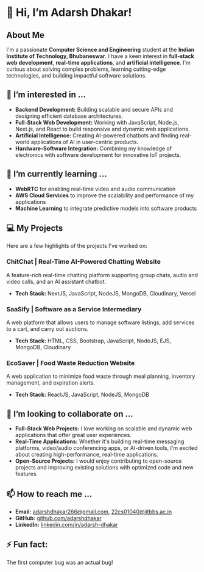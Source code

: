 # 👋 Hi, I’m Adarsh Dhakar!

## About Me
I'm a passionate **Computer Science and Engineering** student at the **Indian Institute of Technology, Bhubaneswar**. I have a keen interest in **full-stack web development**, **real-time applications**, and **artificial intelligence**. I'm curious about solving complex problems, learning cutting-edge technologies, and building impactful software solutions.

## 👀 I’m interested in ...
- **Backend Development:** Building scalable and secure APIs and designing efficient database architectures.
- **Full-Stack Web Development:** Working with JavaScript, Node.js, Next.js, and React to build responsive and dynamic web applications.
- **Artificial Intelligence:** Creating AI-powered chatbots and finding real-world applications of AI in user-centric products.
- **Hardware-Software Integration:** Combining my knowledge of electronics with software development for innovative IoT projects.

## 🌱 I’m currently learning ...
- **WebRTC** for enabling real-time video and audio communication
- **AWS Cloud Services** to improve the scalability and performance of my applications
- **Machine Learning** to integrate predictive models into software products

## 💻 My Projects
Here are a few highlights of the projects I've worked on:

### **ChitChat | Real-Time AI-Powered Chatting Website**
A feature-rich real-time chatting platform supporting group chats, audio and video calls, and an AI assistant chatbot.
- **Tech Stack:** NextJS, JavaScript, NodeJS, MongoDB, Cloudinary, Vercel
  
### **SaaSify | Software as a Service Intermediary**
A web platform that allows users to manage software listings, add services to a cart, and carry out auctions. 
- **Tech Stack:** HTML, CSS, Bootstrap, JavaScript, NodeJS, EJS, MongoDB, Cloudinary

### **EcoSaver | Food Waste Reduction Website**
A web application to minimize food waste through meal planning, inventory management, and expiration alerts.
- **Tech Stack:** ReactJS, JavaScript, NodeJS, MongoDB

## 💞️ I’m looking to collaborate on ...
- **Full-Stack Web Projects:** I love working on scalable and dynamic web applications that offer great user experiences.
- **Real-Time Applications:** Whether it's building real-time messaging platforms, video/audio conferencing apps, or AI-driven tools, I'm excited about creating high-performance, real-time applications.
- **Open-Source Projects:** I would enjoy contributing to open-source projects and improving existing solutions with optimized code and new features.

## 📫 How to reach me ...
- **Email:** adarshdhakar266@gmail.com, 22cs01040@iitbbs.ac.in
- **GitHub:** [github.com/adarshdhakar](https://github.com/adarshdhakar)
- **LinkedIn:** [linkedin.com/in/adarsh-dhakar](https://linkedin.com/in/adarsh-dhakar)

## ⚡ Fun fact:
The first computer bug was an actual bug!


